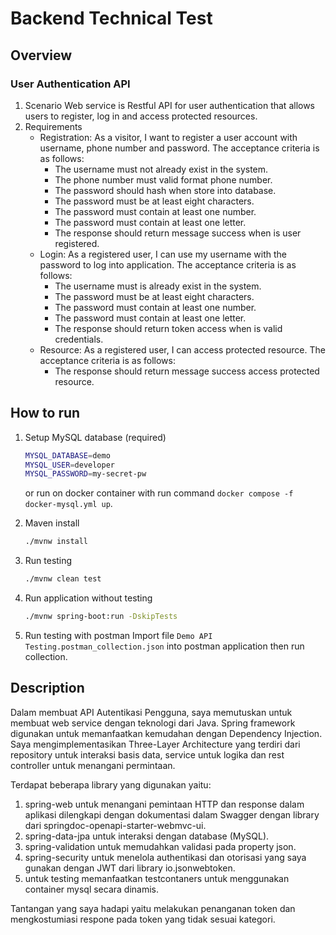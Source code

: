 # Backend Technical Test

## Overview

### User Authentication API

1. Scenario
   Web service is Restful API for user authentication that allows users to register, log in and
   access protected resources.
2. Requirements
    - Registration: As a visitor, I want to register a user account with username, phone number and password.
      The acceptance criteria is as follows:
        - The username must not already exist in the system.
        - The phone number must valid format phone number.
        - The password should hash when store into database.
        - The password must be at least eight characters.
        - The password must contain at least one number.
        - The password must contain at least one letter.
        - The response should return message success when is user registered.
    - Login: As a registered user, I can use my username with the password to log into application.
      The acceptance criteria is as follows:
        - The username must is already exist in the system.
        - The password must be at least eight characters.
        - The password must contain at least one number.
        - The password must contain at least one letter.
        - The response should return token access when is valid credentials.
    - Resource: As a registered user, I can access protected resource.
      The acceptance criteria is as follows:
        - The response should return message success access protected resource.

## How to run

1. Setup MySQL database (required)

      ```bash
     MYSQL_DATABASE=demo
     MYSQL_USER=developer
     MYSQL_PASSWORD=my-secret-pw
      ```
   or run on docker container with run command `docker compose -f docker-mysql.yml up`.

2. Maven install
   ```bash
   ./mvnw install
   ```

3. Run testing

   ```bash
   ./mvnw clean test
   ```

3. Run application without testing

   ```bash
   ./mvnw spring-boot:run -DskipTests
   ```

5. Run testing with postman
   Import file `Demo API Testing.postman_collection.json` into postman application then run collection.

## Description

Dalam membuat API Autentikasi Pengguna, saya memutuskan untuk membuat web service dengan teknologi dari Java.
Spring framework digunakan untuk memanfaatkan kemudahan dengan Dependency Injection. Saya mengimplementasikan
Three-Layer Architecture yang terdiri dari repository untuk interaksi basis data, service untuk logika dan
rest controller untuk menangani permintaan.

Terdapat beberapa library yang digunakan yaitu:

1. spring-web untuk menangani pemintaan HTTP dan response dalam aplikasi
   dilengkapi dengan dokumentasi dalam Swagger dengan library dari springdoc-openapi-starter-webmvc-ui.
2. spring-data-jpa untuk interaksi dengan database (MySQL).
3. spring-validation untuk memudahkan validasi pada property json.
4. spring-security untuk menelola authentikasi dan otorisasi yang saya gunakan dengan JWT dari library io.jsonwebtoken.
5. untuk testing memanfaatkan testcontaners untuk menggunakan container mysql secara dinamis.

Tantangan yang saya hadapi yaitu melakukan penanganan token dan mengkostumiasi respone pada
token yang tidak sesuai kategori.
